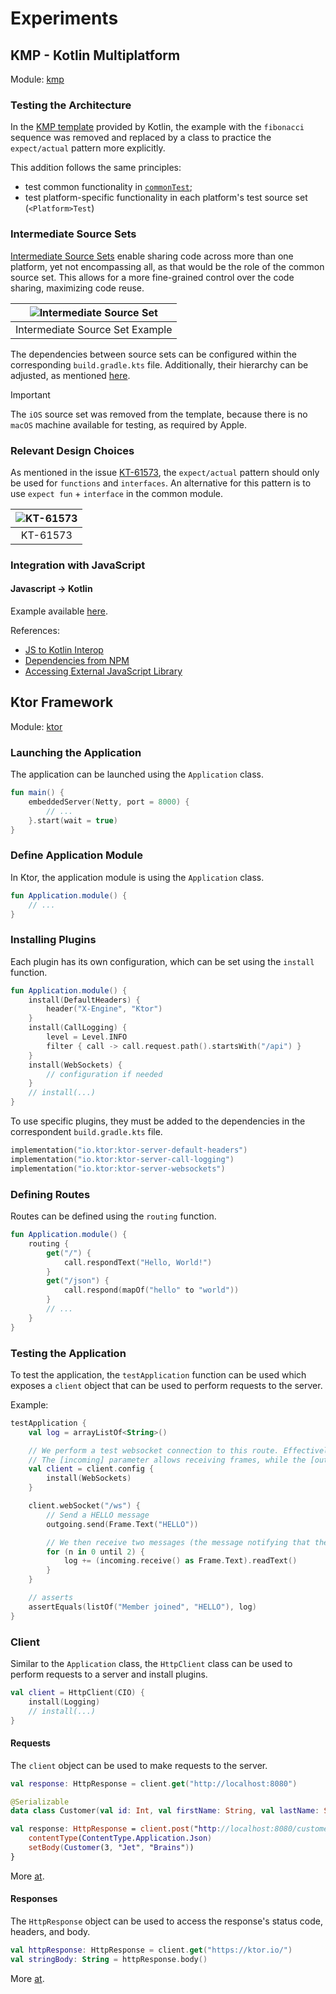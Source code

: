 # Experiments

## KMP - Kotlin Multiplatform

Module: [kmp](./kmp)

### Testing the Architecture

In the [KMP template](https://github.com/Kotlin/multiplatform-library-template) provided by Kotlin,
the example with the `fibonacci` sequence was removed
and replaced by a class to practice the `expect/actual` pattern more explicitly.

This addition follows the same principles:

- test common functionality in [`commonTest`](./kmp/src/commonTest/kotlin);
- test platform-specific functionality in each platform's test source set (`<Platform>Test`)

### Intermediate Source Sets

[Intermediate Source Sets](https://kotlinlang.org/docs/multiplatform-discover-project.html#intermediate-source-sets)
enable sharing code
across more than one platform,
yet not encompassing all, as that would be the role of the common source set.
This allows for a more fine-grained control over the code sharing, maximizing code reuse.

| ![Intermediate Source Set](./docs/imgs/inter-source-set.png) |
|:------------------------------------------------------------:|
|               Intermediate Source Set Example                |

The dependencies between source sets can be configured within the corresponding `build.gradle.kts` file. Additionally,
their hierarchy can be adjusted,
as mentioned [here](https://kotlinlang.org/docs/multiplatform-hierarchy.html#manual-configuration).

> [!IMPORTANT]
> The `iOS` source set was removed from the template,
> because there is no `macOS` machine available for testing, as required by Apple.

### Relevant Design Choices

As mentioned in the issue [KT-61573](https://youtrack.jetbrains.com/issue/KT-61573), the `expect/actual` pattern
should only be used for `functions` and `interfaces`.
An alternative for this pattern is to use `expect fun` + `interface` in the common module.

| ![KT-61573](./docs/imgs/kt-61573.png) |
|:-------------------------------------:|
|               KT-61573                |

### Integration with JavaScript 

#### Javascript -> Kotlin

Example available [here](./kmp/src/jsMain/kotlin/randomstring.kt).

References:

- [JS to Kotlin Interop](https://kotlinlang.org/docs/js-to-kotlin-interop.html)
- [Dependencies from NPM](https://kotlinlang.org/docs/using-packages-from-npm.html)
- [Accessing External JavaScript Library](https://discuss.kotlinlang.org/t/kotlin-1-3-how-to-access-external-javascript-library-from-jsmain/15778)

## Ktor Framework

Module: [ktor](./ktor)

### Launching the Application

The application can be launched using the `Application` class.

```kotlin
fun main() {
    embeddedServer(Netty, port = 8000) {
        // ...
    }.start(wait = true)
}
```

### Define Application Module

In Ktor, the application module is using the `Application` class.

```kotlin
fun Application.module() {
    // ...
}
```

### Installing Plugins

Each plugin has its own configuration, which can be set using the `install` function.

```kotlin
fun Application.module() {
    install(DefaultHeaders) {
        header("X-Engine", "Ktor")
    }
    install(CallLogging) {
        level = Level.INFO
        filter { call -> call.request.path().startsWith("/api") }
    }
    install(WebSockets) {
        // configuration if needed
    }
    // install(...)
}
```

To use specific plugins, they must be added to the dependencies in the correspondent `build.gradle.kts` file.

```kotlin
implementation("io.ktor:ktor-server-default-headers")
implementation("io.ktor:ktor-server-call-logging")
implementation("io.ktor:ktor-server-websockets")
```

### Defining Routes

Routes can be defined using the `routing` function.

```kotlin
fun Application.module() {
    routing {
        get("/") {
            call.respondText("Hello, World!")
        }
        get("/json") {
            call.respond(mapOf("hello" to "world"))
        }
        // ...
    }
}
```

### Testing the Application

To test the application, the `testApplication` function can be used which exposes a `client` object that
can be used to perform requests to the server.

Example:

```kotlin
testApplication {
    val log = arrayListOf<String>()

    // We perform a test websocket connection to this route. Effectively acting as a client.
    // The [incoming] parameter allows receiving frames, while the [outgoing] allows sending frames to the server.
    val client = client.config {
        install(WebSockets)
    }

    client.webSocket("/ws") {
        // Send a HELLO message
        outgoing.send(Frame.Text("HELLO"))

        // We then receive two messages (the message notifying that the member joined, and the message we sent echoed to us)
        for (n in 0 until 2) {
            log += (incoming.receive() as Frame.Text).readText()
        }
    }

    // asserts
    assertEquals(listOf("Member joined", "HELLO"), log)
}
```

### Client

Similar to the `Application` class,
the `HttpClient` class can be used to perform requests to a server and install plugins.

```kotlin
val client = HttpClient(CIO) {
    install(Logging)
    // install(...)
}
```

#### Requests

The `client` object can be used to make requests to the server.

```kotlin
val response: HttpResponse = client.get("http://localhost:8080")
```

```kotlin
@Serializable
data class Customer(val id: Int, val firstName: String, val lastName: String)

val response: HttpResponse = client.post("http://localhost:8080/customer") {
    contentType(ContentType.Application.Json)
    setBody(Customer(3, "Jet", "Brains"))
}
```

More [at](https://ktor.io/docs/request.html).

#### Responses

The `HttpResponse` object can be used to access the response's status code, headers, and body.

```kotlin
val httpResponse: HttpResponse = client.get("https://ktor.io/")
val stringBody: String = httpResponse.body()
```

More [at](https://ktor.io/docs/response.html#body).
